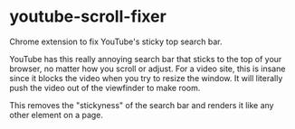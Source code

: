 # youtube-scroll-fixer
Chrome extension to fix YouTube's sticky top search bar.

YouTube has this really annoying search bar that sticks to the top of your browser, no matter how you scroll or adjust. For a video site, this is insane since it blocks the video when you try to resize the window. It will literally push the video out of the viewfinder to make room.

This removes the "stickyness" of the search bar and renders it like any other element on a page.
